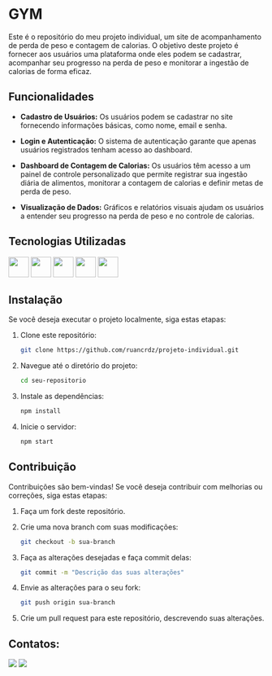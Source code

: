 # GYM

Este é o repositório do meu projeto individual, um site de acompanhamento de perda de peso e contagem de calorias. O objetivo deste projeto é fornecer aos usuários uma plataforma onde eles podem se cadastrar, acompanhar seu progresso na perda de peso e monitorar a ingestão de calorias de forma eficaz.

## Funcionalidades

- **Cadastro de Usuários:** Os usuários podem se cadastrar no site fornecendo informações básicas, como nome, email e senha.

- **Login e Autenticação:** O sistema de autenticação garante que apenas usuários registrados tenham acesso ao dashboard.

- **Dashboard de Contagem de Calorias:** Os usuários têm acesso a um painel de controle personalizado que permite registrar sua ingestão diária de alimentos, monitorar a contagem de calorias e definir metas de perda de peso.

- **Visualização de Dados:** Gráficos e relatórios visuais ajudam os usuários a entender seu progresso na perda de peso e no controle de calorias.

## Tecnologias Utilizadas

<link rel="stylesheet" href="https://cdn.jsdelivr.net/gh/devicons/devicon@v2.15.1/devicon.min.css">
                               
<img height="40px" width="40px" src="https://cdn.jsdelivr.net/gh/devicons/devicon/icons/html5/html5-original.svg" /> <img height="40px" width="40px" src="https://cdn.jsdelivr.net/gh/devicons/devicon/icons/css3/css3-original.svg" /> <img height="40px" width="40px" src="https://cdn.jsdelivr.net/gh/devicons/devicon/icons/javascript/javascript-original.svg" /> <img height="40px" width="40px" src="https://cdn.jsdelivr.net/gh/devicons/devicon/icons/nodejs/nodejs-original.svg" /> <img  height="40px" width="40px" src="https://cdn.jsdelivr.net/gh/devicons/devicon/icons/mysql/mysql-original.svg" />
          

## Instalação

Se você deseja executar o projeto localmente, siga estas etapas:

1. Clone este repositório:

   ```bash
   git clone https://github.com/ruancrdz/projeto-individual.git

2. Navegue até o diretório do projeto:
   
   ```bash
   cd seu-repositorio

3. Instale as dependências:

   ```bash
   npm install

4. Inicie o servidor:
   ```bash
   npm start

## Contribuição

Contribuições são bem-vindas! Se você deseja contribuir com melhorias ou correções, siga estas etapas:

1. Faça um fork deste repositório.
2. Crie uma nova branch com suas modificações:

   ```bash
   git checkout -b sua-branch

3. Faça as alterações desejadas e faça commit delas:
   ```bash
   git commit -m "Descrição das suas alterações"

4. Envie as alterações para o seu fork:
   ```bash
   git push origin sua-branch

5. Crie um pull request para este repositório, descrevendo suas alterações.

## Contatos:

<div>
<a href = "mailto:ruan.montanari@sptech.school"><img loading="lazy" src="https://img.shields.io/badge/Gmail-D14836?style=for-the-badge&logo=gmail&logoColor=white" target="_blank"></a>
<a href="https://www.linkedin.com/in/ruan-cardozo-montanari/" target="_blank"><img loading="lazy" src="https://img.shields.io/badge/-LinkedIn-%230077B5?style=for-the-badge&logo=linkedin&logoColor=white" target="_blank"></a>   
</div>
